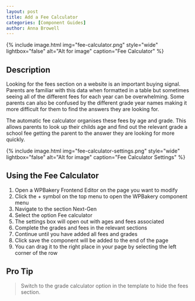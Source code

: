 ```yaml
---
layout: post
title: Add a Fee Calculator
categories: [Component Guides]
author: Anna Browell
---
```

{% include image.html img="fee-calculator.png" style="wide" lightbox="false" alt="Alt for image" caption="Fee Calculator" %}


## Description

Looking for the fees section on a website is an important buying signal. Parents are familiar with this data when formatted in a table but sometimes seeing all of the different fees for each year can be overwhelming. Some parents can also be confused by the different grade year names making it more difficult for them to find the answers they are looking for.

The automatic fee calculator organises these fees by age and grade. This allows parents to look up their childs age and find out the relevant grade a school fee getting the parent to the answer they are looking for more quickly.

{% include image.html img="fee-calculator-settings.png" style="wide" lightbox="false" alt="Alt for image" caption="Fee Calculator Settings" %}


## Using the Fee Calculator


1. Open a WPBakery Frontend Editor on the page you want to modify
2. Click the + symbol on the top menu to open the WPBakery component menu
3. Navigate to the section Next-Gen
4. Select the option Fee calculator
5. The settings box will open out with ages and fees associated
6. Complete the grades and fees in the relevant sections
7. Continue until you have added all fees and grades
8. Click save the component will be added to the end of the page
9. You can drag it to the right place in your page by selecting the left corner of the row


## Pro Tip
> Switch to the grade calculator option in the template to hide the fees section.
